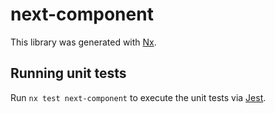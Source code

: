 # next-component

This library was generated with [Nx](https://nx.dev).

## Running unit tests

Run `nx test next-component` to execute the unit tests via [Jest](https://jestjs.io).
